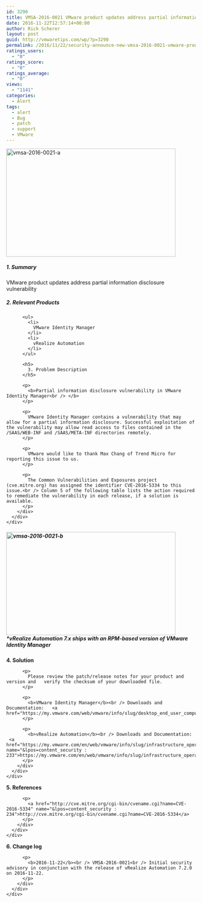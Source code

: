```yaml
---
id: 3290
title: VMSA-2016-0021 VMware product updates address partial information disclosure vulnerability
date: 2016-11-22T12:57:14+00:00
author: Rick Scherer
layout: post
guid: http://vmwaretips.com/wp/?p=3290
permalink: /2016/11/22/security-announce-new-vmsa-2016-0021-vmware-product-updates-address-partial-information-disclosure-vulnerability/
ratings_users:
  - "0"
ratings_score:
  - "0"
ratings_average:
  - "0"
views:
  - "1141"
categories:
  - Alert
tags:
  - alert
  - Bug
  - patch
  - support
  - VMware
---
```

[<img class="alignnone wp-image-3321" src="http://vmwaretips.com/wp/wp-content/uploads/2016/11/vmsa-2016-0021-a.jpg" alt="vmsa-2016-0021-a" width="450" height="288" srcset="http://vmwaretips.com/wp/wp-content/uploads/2016/11/vmsa-2016-0021-a.jpg 558w, http://vmwaretips.com/wp/wp-content/uploads/2016/11/vmsa-2016-0021-a-300x192.jpg 300w" sizes="(max-width: 450px) 100vw, 450px" />](http://vmwaretips.com/wp/wp-content/uploads/2016/11/vmsa-2016-0021-a.jpg)
  
<!--more-->

##### 1. Summary

VMware product updates address partial information disclosure vulnerability

<div class="paragraphText parbase section">
  <div class="section-custom ">
    <div class="container-fluid">
      <div class="row">
        <div class="col-md-12">
          <h5>
            2. Relevant Products
          </h5>
          
          <ul>
            <li>
              VMware Identity Manager
            </li>
            <li>
              vRealize Automation
            </li>
          </ul>
          
          <h5>
            3. Problem Description
          </h5>
          
          <p>
            <b>Partial information disclosure vulnerability in VMware Identity Manager<br /> </b>
          </p>
          
          <p>
            VMware Identity Manager contains a vulnerability that may allow for a partial information disclosure. Successful exploitation of the vulnerability may allow read access to files contained in the /SAAS/WEB-INF and /SAAS/META-INF directories remotely.
          </p>
          
          <p>
            VMware would like to thank Max Chang of Trend Micro for reporting this issue to us.
          </p>
          
          <p>
            The Common Vulnerabilities and Exposures project (cve.mitre.org) has assigned the identifier CVE-2016-5334 to this issue.<br /> Column 5 of the following table lists the action required to remediate the vulnerability in each release, if a solution is available.
          </p>
        </div>
      </div>
    </div>
  </div>
</div>

<div class="comparisonTable section">
  <div id="columncontainer1columncontainercomparisontable_9336_595913436" class="rTable">
    <div class="rTableHeading">
      <div class="rTableHead" data-heading="headingOne">
        <h5>
          <a href="http://vmwaretips.com/wp/wp-content/uploads/2016/11/vmsa-2016-0021-b.jpg"><img class="alignnone wp-image-3322" src="http://vmwaretips.com/wp/wp-content/uploads/2016/11/vmsa-2016-0021-b.jpg" alt="vmsa-2016-0021-b" width="450" height="275" srcset="http://vmwaretips.com/wp/wp-content/uploads/2016/11/vmsa-2016-0021-b.jpg 560w, http://vmwaretips.com/wp/wp-content/uploads/2016/11/vmsa-2016-0021-b-300x183.jpg 300w" sizes="(max-width: 450px) 100vw, 450px" /></a><br /> <b>*</b>vRealize Automation 7.x ships with an RPM-based version of VMware Identity Manager
        </h5>
      </div>
    </div>
  </div>
</div>

<div class="paragraphText parbase section">
  <div class="section-custom ">
    <div class="container-fluid">
      <div class="row">
        <div class="col-md-12">
          <p>
            <b>4. Solution</b>
          </p>
          
          <p>
            Please review the patch/release notes for your product and version and   verify the checksum of your downloaded file.
          </p>
          
          <p>
            <b>VMware Identity Manager</b><br /> Downloads and Documentation:   <a href="https://my.vmware.com/web/vmware/info/slug/desktop_end_user_computing/vmware_identity_manager/2_7">https://my.vmware.com/web/vmware/info/slug/desktop_end_user_computing/vmware_identity_manager/2_7</a>
          </p>
          
          <p>
            <b>vRealize Automation</b><br /> Downloads and Documentation:   <a href="https://my.vmware.com/en/web/vmware/info/slug/infrastructure_operations_management/vmware_vrealize_automation/7_2" name="&lpos=content_security : 233">https://my.vmware.com/en/web/vmware/info/slug/infrastructure_operations_management/vmware_vrealize_automation/7_2</a>
          </p>
        </div>
      </div>
    </div>
  </div>
</div>

<div class="paragraphText parbase section">
  <div class="section-custom ">
    <div class="container-fluid">
      <div class="row">
        <div class="col-md-12">
          <p>
            <b>5. References</b>
          </p>
          
          <p>
            <a href="http://cve.mitre.org/cgi-bin/cvename.cgi?name=CVE-2016-5334" name="&lpos=content_security : 234">http://cve.mitre.org/cgi-bin/cvename.cgi?name=CVE-2016-5334</a>
          </p>
        </div>
      </div>
    </div>
  </div>
</div>

<div class="paragraphText parbase section">
  <div class="section-custom ">
    <div class="container-fluid">
      <div class="row">
        <div class="col-md-12">
          <p>
            <b>6. Change log</b>
          </p>
          
          <p>
            <b>2016-11-22</b><br /> VMSA-2016-0021<br /> Initial security advisory in conjunction with the release of vRealize Automation 7.2.0 on 2016-11-22.
          </p>
        </div>
      </div>
    </div>
  </div>
</div>
